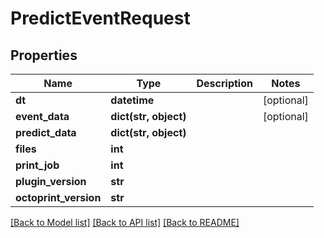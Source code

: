 # PredictEventRequest

## Properties
Name | Type | Description | Notes
------------ | ------------- | ------------- | -------------
**dt** | **datetime** |  | [optional] 
**event_data** | **dict(str, object)** |  | [optional] 
**predict_data** | **dict(str, object)** |  | 
**files** | **int** |  | 
**print_job** | **int** |  | 
**plugin_version** | **str** |  | 
**octoprint_version** | **str** |  | 

[[Back to Model list]](../README.md#documentation-for-models) [[Back to API list]](../README.md#documentation-for-api-endpoints) [[Back to README]](../README.md)


